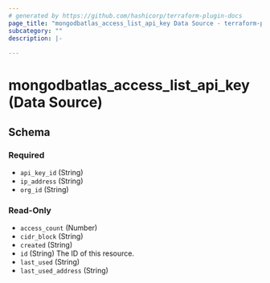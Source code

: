 ```yaml
---
# generated by https://github.com/hashicorp/terraform-plugin-docs
page_title: "mongodbatlas_access_list_api_key Data Source - terraform-provider-mongodbatlas"
subcategory: ""
description: |-
  
---
```


# mongodbatlas_access_list_api_key (Data Source)





<!-- schema generated by tfplugindocs -->
## Schema

### Required

- `api_key_id` (String)
- `ip_address` (String)
- `org_id` (String)

### Read-Only

- `access_count` (Number)
- `cidr_block` (String)
- `created` (String)
- `id` (String) The ID of this resource.
- `last_used` (String)
- `last_used_address` (String)
